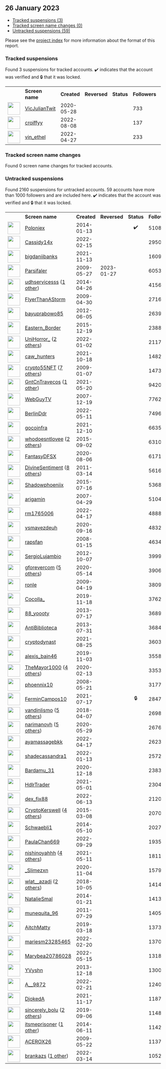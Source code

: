 ## 26 January 2023

* [Tracked suspensions (3)](#tracked-suspensions)
* [Tracked screen name changes (0)](#tracked-screen-name-changes)
* [Untracked suspensions (59)](#untracked-suspensions)

Please see the [project index](https://github.com/travisbrown/twitter-watch) for more information about the format of this report.

### Tracked suspensions

Found 3 suspensions for tracked accounts.
  ✔️ indicates that the account was verified and 🔒 that it was locked.

<table>
    <tr>
        <th></th>
        <th align="left">Screen name</th>
        <th align="left">Created</th>
        <th align="left">Reversed</th>
        <th align="left">Status</th>
        <th align="left">Followers</th>
        <th align="left">Ranking</th></tr>
    </tr>
        <tr>
            <td><a href="https://twitter.com/intent/user?user_id=1266059159188930560">
                <img src="https://pbs.twimg.com/profile_images/1586095765017051137/jWJQw7PL_normal.jpg" width="40px" height="40px" align="center"/></a>
            </td>
            <td>
                <a href="https://twitter.com/VicJulianTwit">VicJulianTwit</a></td>
            <td>2020-05-28</td>
            <td></td>
            <td align="center"></td>
            <td>733</td>
            <td>3313</td>
        </tr>
        <tr>
            <td><a href="https://twitter.com/intent/user?user_id=1556664199996231681">
                <img src="https://pbs.twimg.com/profile_images/1581630633188769792/9eqhl9oo_normal.jpg" width="40px" height="40px" align="center"/></a>
            </td>
            <td>
                <a href="https://twitter.com/croiffyy">croiffyy</a></td>
            <td>2022-08-08</td>
            <td></td>
            <td align="center"></td>
            <td>137</td>
            <td>30974</td>
        </tr>
        <tr>
            <td><a href="https://twitter.com/intent/user?user_id=1519269183208443904">
                <img src="https://abs.twimg.com/sticky/default_profile_images/default_profile_normal.png" width="40px" height="40px" align="center"/></a>
            </td>
            <td>
                <a href="https://twitter.com/vin_ethel">vin_ethel</a></td>
            <td>2022-04-27</td>
            <td></td>
            <td align="center"></td>
            <td>233</td>
            <td>45001</td>
        </tr></table>

### Tracked screen name changes

Found 0 screen name changes for tracked accounts.

### Untracked suspensions

Found 2160 suspensions for untracked accounts.
59 accounts have more than 1000 followers and are included here.
  ✔️ indicates that the account was verified and 🔒 that it was locked.

<table>
    <tr>
        <th></th>
        <th align="left">Screen name</th>
        <th align="left">Created</th>
        <th align="left">Reversed</th>
        <th align="left">Status</th>
        <th align="left">Followers</th>
    </tr>
        <tr>
            <td><a href="https://twitter.com/intent/user?user_id=2288889440">
                <img src="https://pbs.twimg.com/profile_images/1569924844548136961/FW9aabIB_normal.png" width="40px" height="40px" align="center"/></a>
            </td>
            <td>
                <a href="https://twitter.com/Poloniex">Poloniex</a></td>
            <td>2014-01-13</td>
            <td></td>
            <td align="center">✔️</td>
            <td>510802</td>
        </tr>
        <tr>
            <td><a href="https://twitter.com/intent/user?user_id=1493432024257814532">
                <img src="https://pbs.twimg.com/profile_images/1543877820090163200/QYVV3mUr_normal.jpg" width="40px" height="40px" align="center"/></a>
            </td>
            <td>
                <a href="https://twitter.com/Cassidy14x">Cassidy14x</a></td>
            <td>2022-02-15</td>
            <td></td>
            <td align="center"></td>
            <td>295049</td>
        </tr>
        <tr>
            <td><a href="https://twitter.com/intent/user?user_id=1459651625916633089">
                <img src="https://pbs.twimg.com/profile_images/1572520761562386435/3D13GbP2_normal.jpg" width="40px" height="40px" align="center"/></a>
            </td>
            <td>
                <a href="https://twitter.com/bigdaniibanks">bigdaniibanks</a></td>
            <td>2021-11-13</td>
            <td></td>
            <td align="center"></td>
            <td>160920</td>
        </tr>
        <tr>
            <td><a href="https://twitter.com/intent/user?user_id=42889960">
                <img src="https://pbs.twimg.com/profile_images/378800000802667981/5ed103d6a3c0dfc85651bf213873f45f_normal.jpeg" width="40px" height="40px" align="center"/></a>
            </td>
            <td>
                <a href="https://twitter.com/Parsifaler">Parsifaler</a></td>
            <td>2009-05-27</td>
            <td>2023-01-27</td>
            <td align="center"></td>
            <td>60537</td>
        </tr>
        <tr>
            <td><a href="https://twitter.com/intent/user?user_id=2464039092">
                <img src="https://pbs.twimg.com/profile_images/1280885950311215104/_6kkyV8V_normal.jpg" width="40px" height="40px" align="center"/></a>
            </td>
            <td>
                <a href="https://twitter.com/udhservicesss">udhservicesss</a>&nbsp;(<a href="https://api.memory.lol/v1/tw/id/2464039092">1 other</a>)&nbsp;</td>
            <td>2014-04-26</td>
            <td></td>
            <td align="center"></td>
            <td>41560</td>
        </tr>
        <tr>
            <td><a href="https://twitter.com/intent/user?user_id=36795868">
                <img src="https://pbs.twimg.com/profile_images/759937280677126144/_wzDjxhJ_normal.jpg" width="40px" height="40px" align="center"/></a>
            </td>
            <td>
                <a href="https://twitter.com/FlyerThanAStorm">FlyerThanAStorm</a></td>
            <td>2009-04-30</td>
            <td></td>
            <td align="center"></td>
            <td>27160</td>
        </tr>
        <tr>
            <td><a href="https://twitter.com/intent/user?user_id=600372485">
                <img src="https://pbs.twimg.com/profile_images/1587493589055328257/FCvejQMx_normal.jpg" width="40px" height="40px" align="center"/></a>
            </td>
            <td>
                <a href="https://twitter.com/bayuprabowo85">bayuprabowo85</a></td>
            <td>2012-06-05</td>
            <td></td>
            <td align="center"></td>
            <td>26395</td>
        </tr>
        <tr>
            <td><a href="https://twitter.com/intent/user?user_id=4533172713">
                <img src="https://pbs.twimg.com/profile_images/1547468731802075137/68kPau1j_normal.jpg" width="40px" height="40px" align="center"/></a>
            </td>
            <td>
                <a href="https://twitter.com/Eastern_Border">Eastern_Border</a></td>
            <td>2015-12-19</td>
            <td></td>
            <td align="center"></td>
            <td>23887</td>
        </tr>
        <tr>
            <td><a href="https://twitter.com/intent/user?user_id=1477684013968015366">
                <img src="https://pbs.twimg.com/profile_images/1593796940734648323/3gEg3uiP_normal.jpg" width="40px" height="40px" align="center"/></a>
            </td>
            <td>
                <a href="https://twitter.com/UniHorror_">UniHorror_</a>&nbsp;(<a href="https://api.memory.lol/v1/tw/id/1477684013968015366">2 others</a>)&nbsp;</td>
            <td>2022-01-02</td>
            <td></td>
            <td align="center"></td>
            <td>21172</td>
        </tr>
        <tr>
            <td><a href="https://twitter.com/intent/user?user_id=1450097130002132995">
                <img src="https://pbs.twimg.com/profile_images/1598693352291057664/MTIR1kuA_normal.jpg" width="40px" height="40px" align="center"/></a>
            </td>
            <td>
                <a href="https://twitter.com/caw_hunters">caw_hunters</a></td>
            <td>2021-10-18</td>
            <td></td>
            <td align="center"></td>
            <td>14828</td>
        </tr>
        <tr>
            <td><a href="https://twitter.com/intent/user?user_id=18706693">
                <img src="https://pbs.twimg.com/profile_images/1595973347564834817/jeh5ff3V_normal.jpg" width="40px" height="40px" align="center"/></a>
            </td>
            <td>
                <a href="https://twitter.com/crypto55NFT">crypto55NFT</a>&nbsp;(<a href="https://api.memory.lol/v1/tw/id/18706693">7 others</a>)&nbsp;</td>
            <td>2009-01-07</td>
            <td></td>
            <td align="center"></td>
            <td>14733</td>
        </tr>
        <tr>
            <td><a href="https://twitter.com/intent/user?user_id=1395488529636016131">
                <img src="https://pbs.twimg.com/profile_images/1586549994936483843/rKimIFC__normal.jpg" width="40px" height="40px" align="center"/></a>
            </td>
            <td>
                <a href="https://twitter.com/GntCnTravecos">GntCnTravecos</a>&nbsp;(<a href="https://api.memory.lol/v1/tw/id/1395488529636016131">1 other</a>)&nbsp;</td>
            <td>2021-05-20</td>
            <td></td>
            <td align="center"></td>
            <td>9420</td>
        </tr>
        <tr>
            <td><a href="https://twitter.com/intent/user?user_id=11350202">
                <img src="https://pbs.twimg.com/profile_images/1592037954779652097/XNB3TU1r_normal.jpg" width="40px" height="40px" align="center"/></a>
            </td>
            <td>
                <a href="https://twitter.com/WebGuyTV">WebGuyTV</a></td>
            <td>2007-12-19</td>
            <td></td>
            <td align="center"></td>
            <td>7762</td>
        </tr>
        <tr>
            <td><a href="https://twitter.com/intent/user?user_id=1524303706103107585">
                <img src="https://pbs.twimg.com/profile_images/1524470975336697856/-y8eivsa_normal.jpg" width="40px" height="40px" align="center"/></a>
            </td>
            <td>
                <a href="https://twitter.com/BerlinDdr">BerlinDdr</a></td>
            <td>2022-05-11</td>
            <td></td>
            <td align="center"></td>
            <td>7496</td>
        </tr>
        <tr>
            <td><a href="https://twitter.com/intent/user?user_id=1469248494087307268">
                <img src="https://pbs.twimg.com/profile_images/1512847950678007820/9nqk5pW8_normal.jpg" width="40px" height="40px" align="center"/></a>
            </td>
            <td>
                <a href="https://twitter.com/gocoinfra">gocoinfra</a></td>
            <td>2021-12-10</td>
            <td></td>
            <td align="center"></td>
            <td>6635</td>
        </tr>
        <tr>
            <td><a href="https://twitter.com/intent/user?user_id=3521116816">
                <img src="https://pbs.twimg.com/profile_images/1284281135636283392/kI3xJAnH_normal.jpg" width="40px" height="40px" align="center"/></a>
            </td>
            <td>
                <a href="https://twitter.com/whodoesntlovee">whodoesntlovee</a>&nbsp;(<a href="https://api.memory.lol/v1/tw/id/3521116816">2 others</a>)&nbsp;</td>
            <td>2015-09-02</td>
            <td></td>
            <td align="center"></td>
            <td>6310</td>
        </tr>
        <tr>
            <td><a href="https://twitter.com/intent/user?user_id=1291414361500602373">
                <img src="https://pbs.twimg.com/profile_images/1549847853744390145/c45ZfBbv_normal.jpg" width="40px" height="40px" align="center"/></a>
            </td>
            <td>
                <a href="https://twitter.com/FantasyDFSX">FantasyDFSX</a></td>
            <td>2020-08-06</td>
            <td></td>
            <td align="center"></td>
            <td>6171</td>
        </tr>
        <tr>
            <td><a href="https://twitter.com/intent/user?user_id=265736238">
                <img src="https://pbs.twimg.com/profile_images/1598596141012099073/2k8bqvf3_normal.jpg" width="40px" height="40px" align="center"/></a>
            </td>
            <td>
                <a href="https://twitter.com/DivineSentiment">DivineSentiment</a>&nbsp;(<a href="https://api.memory.lol/v1/tw/id/265736238">8 others</a>)&nbsp;</td>
            <td>2011-03-14</td>
            <td></td>
            <td align="center"></td>
            <td>5616</td>
        </tr>
        <tr>
            <td><a href="https://twitter.com/intent/user?user_id=3379494784">
                <img src="https://pbs.twimg.com/profile_images/782680736532946944/Oy32le_4_normal.jpg" width="40px" height="40px" align="center"/></a>
            </td>
            <td>
                <a href="https://twitter.com/Shadowphoeniix">Shadowphoeniix</a></td>
            <td>2015-07-16</td>
            <td></td>
            <td align="center"></td>
            <td>5368</td>
        </tr>
        <tr>
            <td><a href="https://twitter.com/intent/user?user_id=5634002">
                <img src="https://pbs.twimg.com/profile_images/1183666428542537728/qgLZpOQ0_normal.jpg" width="40px" height="40px" align="center"/></a>
            </td>
            <td>
                <a href="https://twitter.com/arigamin">arigamin</a></td>
            <td>2007-04-29</td>
            <td></td>
            <td align="center"></td>
            <td>5104</td>
        </tr>
        <tr>
            <td><a href="https://twitter.com/intent/user?user_id=1515497521111576581">
                <img src="https://pbs.twimg.com/profile_images/1578585537560150016/OGQRHuIG_normal.jpg" width="40px" height="40px" align="center"/></a>
            </td>
            <td>
                <a href="https://twitter.com/rm1765006">rm1765006</a></td>
            <td>2022-04-17</td>
            <td></td>
            <td align="center"></td>
            <td>4888</td>
        </tr>
        <tr>
            <td><a href="https://twitter.com/intent/user?user_id=1306312422572150785">
                <img src="https://pbs.twimg.com/profile_images/1587893301323223044/dxGrofIX_normal.jpg" width="40px" height="40px" align="center"/></a>
            </td>
            <td>
                <a href="https://twitter.com/vsmavezdeuh">vsmavezdeuh</a></td>
            <td>2020-09-16</td>
            <td></td>
            <td align="center"></td>
            <td>4832</td>
        </tr>
        <tr>
            <td><a href="https://twitter.com/intent/user?user_id=12254582">
                <img src="https://pbs.twimg.com/profile_images/442046090418716672/QLmcDTB6_normal.png" width="40px" height="40px" align="center"/></a>
            </td>
            <td>
                <a href="https://twitter.com/rapsfan">rapsfan</a></td>
            <td>2008-01-15</td>
            <td></td>
            <td align="center"></td>
            <td>4634</td>
        </tr>
        <tr>
            <td><a href="https://twitter.com/intent/user?user_id=866815759">
                <img src="https://pbs.twimg.com/profile_images/1584688471783915520/YPqhiBim_normal.jpg" width="40px" height="40px" align="center"/></a>
            </td>
            <td>
                <a href="https://twitter.com/SergioLujambio">SergioLujambio</a></td>
            <td>2012-10-07</td>
            <td></td>
            <td align="center"></td>
            <td>3999</td>
        </tr>
        <tr>
            <td><a href="https://twitter.com/intent/user?user_id=1260884922337640448">
                <img src="https://pbs.twimg.com/profile_images/1555613463401345024/WiYwf0eu_normal.jpg" width="40px" height="40px" align="center"/></a>
            </td>
            <td>
                <a href="https://twitter.com/gforevercom">gforevercom</a>&nbsp;(<a href="https://api.memory.lol/v1/tw/id/1260884922337640448">5 others</a>)&nbsp;</td>
            <td>2020-05-14</td>
            <td></td>
            <td align="center"></td>
            <td>3906</td>
        </tr>
        <tr>
            <td><a href="https://twitter.com/intent/user?user_id=33064516">
                <img src="https://pbs.twimg.com/profile_images/1539815781277413376/qzRKp0ch_normal.jpg" width="40px" height="40px" align="center"/></a>
            </td>
            <td>
                <a href="https://twitter.com/ronle">ronle</a></td>
            <td>2009-04-19</td>
            <td></td>
            <td align="center"></td>
            <td>3809</td>
        </tr>
        <tr>
            <td><a href="https://twitter.com/intent/user?user_id=1196318188541104128">
                <img src="https://pbs.twimg.com/profile_images/1563467843135385600/U_zD1E9E_normal.jpg" width="40px" height="40px" align="center"/></a>
            </td>
            <td>
                <a href="https://twitter.com/Cocolla_">Cocolla_</a></td>
            <td>2019-11-18</td>
            <td></td>
            <td align="center"></td>
            <td>3762</td>
        </tr>
        <tr>
            <td><a href="https://twitter.com/intent/user?user_id=1601636125">
                <img src="https://pbs.twimg.com/profile_images/1591394082701643783/x8iHdvWs_normal.jpg" width="40px" height="40px" align="center"/></a>
            </td>
            <td>
                <a href="https://twitter.com/88_yoooty">88_yoooty</a></td>
            <td>2013-07-17</td>
            <td></td>
            <td align="center"></td>
            <td>3689</td>
        </tr>
        <tr>
            <td><a href="https://twitter.com/intent/user?user_id=1635931274">
                <img src="https://pbs.twimg.com/profile_images/378800000220787405/f505c5098e64eb4c081c75ec3ec2303f_normal.jpeg" width="40px" height="40px" align="center"/></a>
            </td>
            <td>
                <a href="https://twitter.com/AntiBiblioteca">AntiBiblioteca</a></td>
            <td>2013-07-31</td>
            <td></td>
            <td align="center"></td>
            <td>3684</td>
        </tr>
        <tr>
            <td><a href="https://twitter.com/intent/user?user_id=1430510740067205124">
                <img src="https://pbs.twimg.com/profile_images/1486429291328032775/ih1LzLOW_normal.jpg" width="40px" height="40px" align="center"/></a>
            </td>
            <td>
                <a href="https://twitter.com/cryptodynast">cryptodynast</a></td>
            <td>2021-08-25</td>
            <td></td>
            <td align="center"></td>
            <td>3603</td>
        </tr>
        <tr>
            <td><a href="https://twitter.com/intent/user?user_id=1190948015395278848">
                <img src="https://pbs.twimg.com/profile_images/1190948668800679936/RWgdP02d_normal.jpg" width="40px" height="40px" align="center"/></a>
            </td>
            <td>
                <a href="https://twitter.com/alexis_bain46">alexis_bain46</a></td>
            <td>2019-11-03</td>
            <td></td>
            <td align="center"></td>
            <td>3558</td>
        </tr>
        <tr>
            <td><a href="https://twitter.com/intent/user?user_id=1228079225170735105">
                <img src="https://pbs.twimg.com/profile_images/1576174271948283904/6bMV5QcZ_normal.jpg" width="40px" height="40px" align="center"/></a>
            </td>
            <td>
                <a href="https://twitter.com/TheMayor1000">TheMayor1000</a>&nbsp;(<a href="https://api.memory.lol/v1/tw/id/1228079225170735105">4 others</a>)&nbsp;</td>
            <td>2020-02-13</td>
            <td></td>
            <td align="center"></td>
            <td>3353</td>
        </tr>
        <tr>
            <td><a href="https://twitter.com/intent/user?user_id=14850587">
                <img src="https://pbs.twimg.com/profile_images/1515668823885729801/pX1Ojur6_normal.jpg" width="40px" height="40px" align="center"/></a>
            </td>
            <td>
                <a href="https://twitter.com/phoennix10">phoennix10</a></td>
            <td>2008-05-21</td>
            <td></td>
            <td align="center"></td>
            <td>3177</td>
        </tr>
        <tr>
            <td><a href="https://twitter.com/intent/user?user_id=1416531895727255552">
                <img src="https://pbs.twimg.com/profile_images/1584645807885602817/t1w26DBn_normal.jpg" width="40px" height="40px" align="center"/></a>
            </td>
            <td>
                <a href="https://twitter.com/FerminCampos10">FerminCampos10</a></td>
            <td>2021-07-17</td>
            <td></td>
            <td align="center">🔒</td>
            <td>2847</td>
        </tr>
        <tr>
            <td><a href="https://twitter.com/intent/user?user_id=982437736719187969">
                <img src="https://pbs.twimg.com/profile_images/1594284831726338051/mMJgPaQj_normal.jpg" width="40px" height="40px" align="center"/></a>
            </td>
            <td>
                <a href="https://twitter.com/vandinlismo">vandinlismo</a>&nbsp;(<a href="https://api.memory.lol/v1/tw/id/982437736719187969">5 others</a>)&nbsp;</td>
            <td>2018-04-07</td>
            <td></td>
            <td align="center"></td>
            <td>2698</td>
        </tr>
        <tr>
            <td><a href="https://twitter.com/intent/user?user_id=1266428950177292288">
                <img src="https://pbs.twimg.com/profile_images/1559857118773219328/rspuAkEj_normal.jpg" width="40px" height="40px" align="center"/></a>
            </td>
            <td>
                <a href="https://twitter.com/narimanovh">narimanovh</a>&nbsp;(<a href="https://api.memory.lol/v1/tw/id/1266428950177292288">5 others</a>)&nbsp;</td>
            <td>2020-05-29</td>
            <td></td>
            <td align="center"></td>
            <td>2676</td>
        </tr>
        <tr>
            <td><a href="https://twitter.com/intent/user?user_id=1515815775759704066">
                <img src="https://pbs.twimg.com/profile_images/1515816061106544640/vP7ZsvsN_normal.jpg" width="40px" height="40px" align="center"/></a>
            </td>
            <td>
                <a href="https://twitter.com/ayamassagebkk">ayamassagebkk</a></td>
            <td>2022-04-17</td>
            <td></td>
            <td align="center"></td>
            <td>2623</td>
        </tr>
        <tr>
            <td><a href="https://twitter.com/intent/user?user_id=1481672264118591492">
                <img src="https://pbs.twimg.com/profile_images/1568475752911233025/7ngmfH8T_normal.jpg" width="40px" height="40px" align="center"/></a>
            </td>
            <td>
                <a href="https://twitter.com/shadecassandra1">shadecassandra1</a></td>
            <td>2022-01-13</td>
            <td></td>
            <td align="center"></td>
            <td>2572</td>
        </tr>
        <tr>
            <td><a href="https://twitter.com/intent/user?user_id=1340083326514847745">
                <img src="https://pbs.twimg.com/profile_images/1575321301564243968/-lGSVBLB_normal.jpg" width="40px" height="40px" align="center"/></a>
            </td>
            <td>
                <a href="https://twitter.com/Bardamu_31">Bardamu_31</a></td>
            <td>2020-12-18</td>
            <td></td>
            <td align="center"></td>
            <td>2383</td>
        </tr>
        <tr>
            <td><a href="https://twitter.com/intent/user?user_id=1388538408243396608">
                <img src="https://pbs.twimg.com/profile_images/1527862399104999424/ymmvNOAl_normal.jpg" width="40px" height="40px" align="center"/></a>
            </td>
            <td>
                <a href="https://twitter.com/HdlrTrader">HdlrTrader</a></td>
            <td>2021-05-01</td>
            <td></td>
            <td align="center"></td>
            <td>2304</td>
        </tr>
        <tr>
            <td><a href="https://twitter.com/intent/user?user_id=1536471418770268160">
                <img src="https://pbs.twimg.com/profile_images/1581125727122067457/KuyEq-qO_normal.jpg" width="40px" height="40px" align="center"/></a>
            </td>
            <td>
                <a href="https://twitter.com/dex_fix88">dex_fix88</a></td>
            <td>2022-06-13</td>
            <td></td>
            <td align="center"></td>
            <td>2120</td>
        </tr>
        <tr>
            <td><a href="https://twitter.com/intent/user?user_id=3079742145">
                <img src="https://pbs.twimg.com/profile_images/1588108358061641728/aIowrbBJ_normal.jpg" width="40px" height="40px" align="center"/></a>
            </td>
            <td>
                <a href="https://twitter.com/CryptoKerswell">CryptoKerswell</a>&nbsp;(<a href="https://api.memory.lol/v1/tw/id/3079742145">4 others</a>)&nbsp;</td>
            <td>2015-03-08</td>
            <td></td>
            <td align="center"></td>
            <td>2070</td>
        </tr>
        <tr>
            <td><a href="https://twitter.com/intent/user?user_id=2539781841">
                <img src="https://pbs.twimg.com/profile_images/1062004227717902338/8WhXSBP2_normal.jpg" width="40px" height="40px" align="center"/></a>
            </td>
            <td>
                <a href="https://twitter.com/Schwaebli1">Schwaebli1</a></td>
            <td>2014-05-10</td>
            <td></td>
            <td align="center"></td>
            <td>2027</td>
        </tr>
        <tr>
            <td><a href="https://twitter.com/intent/user?user_id=1575339101401784321">
                <img src="https://pbs.twimg.com/profile_images/1575339410341744640/3fLqbjyQ_normal.jpg" width="40px" height="40px" align="center"/></a>
            </td>
            <td>
                <a href="https://twitter.com/PaulaChan669">PaulaChan669</a></td>
            <td>2022-09-29</td>
            <td></td>
            <td align="center"></td>
            <td>1935</td>
        </tr>
        <tr>
            <td><a href="https://twitter.com/intent/user?user_id=1392006947201683457">
                <img src="https://pbs.twimg.com/profile_images/1590335270725246978/WlYKjLKk_normal.jpg" width="40px" height="40px" align="center"/></a>
            </td>
            <td>
                <a href="https://twitter.com/nishinoyahhh">nishinoyahhh</a>&nbsp;(<a href="https://api.memory.lol/v1/tw/id/1392006947201683457">4 others</a>)&nbsp;</td>
            <td>2021-05-11</td>
            <td></td>
            <td align="center"></td>
            <td>1811</td>
        </tr>
        <tr>
            <td><a href="https://twitter.com/intent/user?user_id=1324052820333633537">
                <img src="https://pbs.twimg.com/profile_images/1572952243678093312/n3pMdAz8_normal.jpg" width="40px" height="40px" align="center"/></a>
            </td>
            <td>
                <a href="https://twitter.com/_Slimezxn">_Slimezxn</a></td>
            <td>2020-11-04</td>
            <td></td>
            <td align="center"></td>
            <td>1579</td>
        </tr>
        <tr>
            <td><a href="https://twitter.com/intent/user?user_id=1048172569134845952">
                <img src="https://pbs.twimg.com/profile_images/1592080891437846529/O6Cs6LPA_normal.jpg" width="40px" height="40px" align="center"/></a>
            </td>
            <td>
                <a href="https://twitter.com/wlat__azadi">wlat__azadi</a>&nbsp;(<a href="https://api.memory.lol/v1/tw/id/1048172569134845952">2 others</a>)&nbsp;</td>
            <td>2018-10-05</td>
            <td></td>
            <td align="center"></td>
            <td>1414</td>
        </tr>
        <tr>
            <td><a href="https://twitter.com/intent/user?user_id=2294850730">
                <img src="https://pbs.twimg.com/profile_images/1584254662009671683/GWDfHyKe_normal.jpg" width="40px" height="40px" align="center"/></a>
            </td>
            <td>
                <a href="https://twitter.com/NatalieSmal">NatalieSmal</a></td>
            <td>2014-01-21</td>
            <td></td>
            <td align="center"></td>
            <td>1413</td>
        </tr>
        <tr>
            <td><a href="https://twitter.com/intent/user?user_id=344829156">
                <img src="https://pbs.twimg.com/profile_images/602010851156041729/fckeQSNc_normal.jpg" width="40px" height="40px" align="center"/></a>
            </td>
            <td>
                <a href="https://twitter.com/munequita_96">munequita_96</a></td>
            <td>2011-07-29</td>
            <td></td>
            <td align="center"></td>
            <td>1405</td>
        </tr>
        <tr>
            <td><a href="https://twitter.com/intent/user?user_id=1107753604272832512">
                <img src="https://pbs.twimg.com/profile_images/1595775385660170241/THkon6K4_normal.jpg" width="40px" height="40px" align="center"/></a>
            </td>
            <td>
                <a href="https://twitter.com/AitchMatty">AitchMatty</a></td>
            <td>2019-03-18</td>
            <td></td>
            <td align="center"></td>
            <td>1373</td>
        </tr>
        <tr>
            <td><a href="https://twitter.com/intent/user?user_id=1495535664145829891">
                <img src="https://pbs.twimg.com/profile_images/1553817707962933250/vSXF_PRg_normal.jpg" width="40px" height="40px" align="center"/></a>
            </td>
            <td>
                <a href="https://twitter.com/mariesm23285465">mariesm23285465</a></td>
            <td>2022-02-20</td>
            <td></td>
            <td align="center"></td>
            <td>1370</td>
        </tr>
        <tr>
            <td><a href="https://twitter.com/intent/user?user_id=1525786478730788864">
                <img src="https://pbs.twimg.com/profile_images/1547704874388770817/R0ZtCDlh_normal.jpg" width="40px" height="40px" align="center"/></a>
            </td>
            <td>
                <a href="https://twitter.com/Marybea20786028">Marybea20786028</a></td>
            <td>2022-05-15</td>
            <td></td>
            <td align="center"></td>
            <td>1318</td>
        </tr>
        <tr>
            <td><a href="https://twitter.com/intent/user?user_id=2251781390">
                <img src="https://pbs.twimg.com/profile_images/1120444807112011777/eC4OAFeU_normal.png" width="40px" height="40px" align="center"/></a>
            </td>
            <td>
                <a href="https://twitter.com/YVyshn">YVyshn</a></td>
            <td>2013-12-18</td>
            <td></td>
            <td align="center"></td>
            <td>1300</td>
        </tr>
        <tr>
            <td><a href="https://twitter.com/intent/user?user_id=1495737233311256578">
                <img src="https://pbs.twimg.com/profile_images/1521778320056233987/t8hZDp6b_normal.jpg" width="40px" height="40px" align="center"/></a>
            </td>
            <td>
                <a href="https://twitter.com/A__9872">A__9872</a></td>
            <td>2022-02-21</td>
            <td></td>
            <td align="center"></td>
            <td>1240</td>
        </tr>
        <tr>
            <td><a href="https://twitter.com/intent/user?user_id=1461031569527767043">
                <img src="https://pbs.twimg.com/profile_images/1461031724092047364/J_vDj5Yh_normal.png" width="40px" height="40px" align="center"/></a>
            </td>
            <td>
                <a href="https://twitter.com/DjokedA">DjokedA</a></td>
            <td>2021-11-17</td>
            <td></td>
            <td align="center"></td>
            <td>1187</td>
        </tr>
        <tr>
            <td><a href="https://twitter.com/intent/user?user_id=1169764509776564225">
                <img src="https://pbs.twimg.com/profile_images/1582748302591803392/YcYQhuIL_normal.jpg" width="40px" height="40px" align="center"/></a>
            </td>
            <td>
                <a href="https://twitter.com/sincerely_bolu">sincerely_bolu</a>&nbsp;(<a href="https://api.memory.lol/v1/tw/id/1169764509776564225">2 others</a>)&nbsp;</td>
            <td>2019-09-06</td>
            <td></td>
            <td align="center"></td>
            <td>1148</td>
        </tr>
        <tr>
            <td><a href="https://twitter.com/intent/user?user_id=2600936315">
                <img src="https://pbs.twimg.com/profile_images/1592617178720780291/XSnYuQHF_normal.jpg" width="40px" height="40px" align="center"/></a>
            </td>
            <td>
                <a href="https://twitter.com/itsmeprisoner">itsmeprisoner</a>&nbsp;(<a href="https://api.memory.lol/v1/tw/id/2600936315">1 other</a>)&nbsp;</td>
            <td>2014-06-11</td>
            <td></td>
            <td align="center"></td>
            <td>1142</td>
        </tr>
        <tr>
            <td><a href="https://twitter.com/intent/user?user_id=41871969">
                <img src="https://pbs.twimg.com/profile_images/444973684583718912/Uvb9pgM7_normal.jpeg" width="40px" height="40px" align="center"/></a>
            </td>
            <td>
                <a href="https://twitter.com/ACEROX26">ACEROX26</a></td>
            <td>2009-05-22</td>
            <td></td>
            <td align="center"></td>
            <td>1137</td>
        </tr>
        <tr>
            <td><a href="https://twitter.com/intent/user?user_id=1503252581253931011">
                <img src="https://pbs.twimg.com/profile_images/1578990643153891329/rRdmDqSH_normal.png" width="40px" height="40px" align="center"/></a>
            </td>
            <td>
                <a href="https://twitter.com/brankazs">brankazs</a>&nbsp;(<a href="https://api.memory.lol/v1/tw/id/1503252581253931011">1 other</a>)&nbsp;</td>
            <td>2022-03-14</td>
            <td></td>
            <td align="center"></td>
            <td>1052</td>
        </tr></table>
